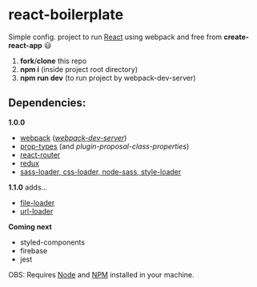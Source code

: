 # react-boilerplate

Simple config. project to run [React](https://reactjs.org) using webpack and free from **create-react-app** :smiley:

1. **fork**/**clone** this repo
2. **npm i** (inside project root directory)
3. **npm run dev** (to run project by webpack-dev-server)


## Dependencies:
**1.0.0**
- [webpack](https://github.com/webpack/webpack) (*[webpack-dev-server](https://github.com/webpack/webpack-dev-server)*)
- [prop-types](https://github.com/facebook/prop-types) (and *plugin-proposal-class-properties*)
- [react-router](https://github.com/ReactTraining/react-router/tree/master/packages/react-router)
- [redux](https://github.com/reduxjs/redux)
- [sass-loader, css-loader, node-sass, style-loader](https://github.com/webpack-contrib/sass-loader)

**1.1.0** adds...
- [file-loader](https://github.com/webpack-contrib/file-loader)
- [url-loader](https://github.com/webpack-contrib/url-loader)


**Coming next**
- styled-components
- firebase
- jest


OBS: Requires [Node](https://nodejs.org/en/) and [NPM](https://www.npmjs.com) installed in your machine.
